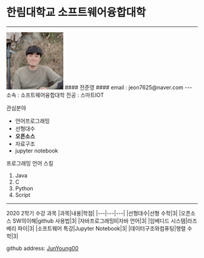  # 한림대학교 소프트웨어융합대학
---
<img src=JJY.jpg height=150 widht=150>
#### 전준영
#### email : jeon7625@naver.com
---
소속 : 소프트웨어융합대학  
전공 : 스마트IOT  

관심분야
* 언어프로그래밍
* 선형대수
* **오픈소스**
* 자료구조
* jupyter notebook

프로그래밍 언어 스킬
1. Java
2. C
3. Python
4. Script
-------
 2020 2학기 수강 과목
 |과목|내용|학점|
 |---|---|---|
 |선형대수|선형 수학|3|
 |오픈소스 SW의이해|github 사용법|3|
 |자바프로그래밍II|자바 언어|3|
 |임베디드 시스템|라즈베리 파이|3|
 |소프트웨어 특강|Jupyter Notebook|3|
 |데이터구조와컴퓨팅|행렬 수학|3|
 
github address: [JunYoung00][github] 

[github]:http://github.com/Junyoung00
 
